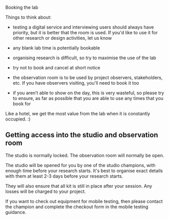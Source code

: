 Booking the lab

Things to think about:

-  testing a digital service and interviewing users should always have priority, but it is better that the room is used. If you'd like to use it for other research or design activities, let us know

- any blank lab time is potentially bookable

- organising research is difficult, so try to maximise the use of the lab

- try not to book and cancel at short notice

- the observation room is to be used by project observers, stakeholders, etc. If you have observers visiting, you'll need to book it too

- if you aren’t able to show on the day, this is very wasteful, so please try to ensure, as far as possible that you are able to use any times that you book for

Like a hotel, we get the most value from the lab when it is constantly occupied. :)

## Getting access into the studio and observation room

The studio is normally locked. The observation room will normally be open.

The studio will be opened for you by one of the studio champions, with enough time before your research starts. It's best to organise exact details with them at least 2-3 days before your research starts.

They will also ensure that all kit is still in place after your session. Any losses will be charged to your project.

If you want to check out equipment for mobile testing, then please contact the champion and complete the checkout form in the mobile testing guidance.
